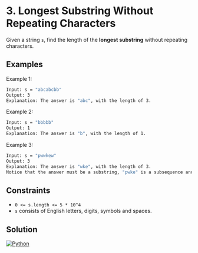 # 3. Longest Substring Without Repeating Characters

Given a string `s`, find the length of the **longest substring** without repeating characters.

## Examples

Example 1:

```bash
Input: s = "abcabcbb"
Output: 3
Explanation: The answer is "abc", with the length of 3.
```

Example 2:

```bash
Input: s = "bbbbb"
Output: 1
Explanation: The answer is "b", with the length of 1.
```

Example 3:

```bash
Input: s = "pwwkew"
Output: 3
Explanation: The answer is "wke", with the length of 3.
Notice that the answer must be a substring, "pwke" is a subsequence and not a substring.
```

## Constraints

- `0 <= s.length <= 5 * 10^4`
- `s` consists of English letters, digits, symbols and spaces.

## Solution

[![Python](https://img.shields.io/badge/-Python-black?style=for-the-badge&logo=python)](./solution.py)
